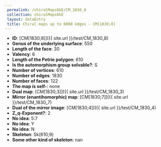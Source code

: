 ```yaml
--- 
 permalink: /chiralMaps6kE/CM_1830_8 
 collection: chiralMaps6kE
 layout: dataEntry
 title: Chiral maps up to 6000 edges - CM[1830;8]
---
```


- **ID**: [CM[1830;8]]({{ site.url }}/test/CM_1830_8)
- **Genus of the underlying surface**: 550
- **Length of the face**: 30
- **Valency**: 6
- **Length of the Petrie polygon**: 610
- **Is the automorphism group solvable?**: S
- **Number of vertices**: 610
- **Number of edges**: 1830
- **Number of faces**: 122
- **The map is self-**: none
- **Dual map**: [CM[1830;3]]({{ site.url }}/test/CM_1830_3)
- **Mirror (enantihomorphic) map**: [CM[1830;7]]({{ site.url }}/test/CM_1830_7)
- **Dual of the mirror image**: [CM[1830;4]]({{ site.url }}/test/CM_1830_4)
- **Z_q-Exponent?**: 2
- **No idea**:  5:7
- **No idea**: Y
- **No idea**: N
- **Skeleton**: Sk(610;9)
- **Some other kind of skeleton**: nan
